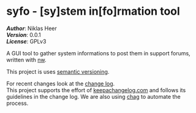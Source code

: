 # syfo - [sy]stem in[fo]rmation tool

___Author___: Niklas Heer<br>
___Version___: 0.0.1 <br>
___License___: GPLv3

A GUI tool to gather system informations to post them in support forums, written with [nw](http://nwjs.io/).

This project is uses [semantic versioning](http://semver.org/).

For recent changes look at the [change log](https://github.com/Linux-statt-Windows/syfo/blob/master/CHANGELOG.md).<br>
This project supports the effort of [keepachangelog.com](http://keepachangelog.com/) and follows its guidelines in the change log. We are also using [chag](https://github.com/mtdowling/chag) to automate the process.